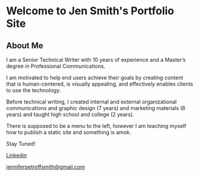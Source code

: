 
# Welcome to Jen Smith's Portfolio Site

## About Me
 
I am a Senior Technical Writer with 10 years of experience and a Master’s degree in Professional Communications. 

I am motivated to help end users achieve their goals by creating content that is human-centered, is visually appealing, and effectively enables clients to use the technology.  

Before technical writing, I created internal and external organizational communications and graphic design (7 years) and marketing materials (6 years) and taught high school and college (2 years).

There is supposed to be a menu to the left, however I am teaching myself how to publish a static site and something is amok. 

Stay Tuned!

[Linkedin](https://www.linkedin.com/in/jennifer-petroff-smith/)


[jenniferpetroffsmith@gmail.com](mailto:jenniferpetroffsmith@gmail.com)
